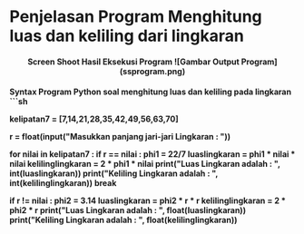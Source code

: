 # Penjelasan Program Menghitung luas dan keliling dari lingkaran
<h4 style="text-align:center;justify-content:center;"> Screen Shoot Hasil Eksekusi Program
![Gambar Output Program](ssprogram.png)
<h4> Syntax Program Python soal menghitung luas dan keliling pada lingkaran
<br>
```sh

kelipatan7 = [7,14,21,28,35,42,49,56,63,70]

r = float(input("Masukkan panjang jari-jari Lingkaran : "))

for nilai in kelipatan7 : 
    if r == nilai : 
        phi1 = 22/7 
        luaslingkaran = phi1 * nilai * nilai 
        kelilinglingkaran = 2 * phi1 * nilai 
        print("Luas Lingkaran adalah : ", int(luaslingkaran)) 
        print("Keliling Lingkaran adalah : ", int(kelilinglingkaran)) 
        break 

if r != nilai : 
        phi2 = 3.14 
        luaslingkaran = phi2 * r * r 
        kelilinglingkaran = 2 * phi2 * r 
        print("Luas Lingkaran adalah : ", float(luaslingkaran)) 
        print("Keliling Lingkaran adalah : ", float(kelilinglingkaran)) 


```
